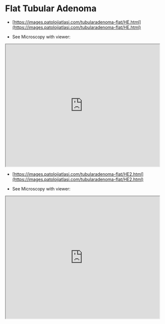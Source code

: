 # Flat Tubular Adenoma 

- [https://images.patolojiatlasi.com/tubularadenoma-flat/HE.html](https://images.patolojiatlasi.com/tubularadenoma-flat/HE.html)

- See Microscopy with viewer: 

<iframe src="https://images.patolojiatlasi.com/tubularadenoma-flat/HE.html" width="100%" height="400px"></iframe>


- [https://images.patolojiatlasi.com/tubularadenoma-flat/HE2.html](https://images.patolojiatlasi.com/tubularadenoma-flat/HE2.html)

- See Microscopy with viewer: 

<iframe src="https://images.patolojiatlasi.com/tubularadenoma-flat/HE2.html" width="100%" height="400px"></iframe>
